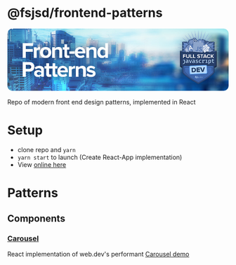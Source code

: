 # @fsjsd/frontend-patterns

![Front-end patterns](https://raw.githubusercontent.com/fsjsd/frontend-patterns/main/.docs/readme-header-fepatterns.jpg)

Repo of modern front end design patterns, implemented in React

# Setup

- clone repo and `yarn`
- `yarn start` to launch (Create React-App implementation)
- View [online here](https://fsjsd.github.io/frontend-patterns/build/index.html)

# Patterns

## Components

### [Carousel](src/features/carousel/)

React implementation of web.dev's performant [Carousel demo](https://web.dev/patterns/web-vitals-patterns/)
